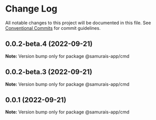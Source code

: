 # Change Log

All notable changes to this project will be documented in this file.
See [Conventional Commits](https://conventionalcommits.org) for commit guidelines.

## 0.0.2-beta.4 (2022-09-21)

**Note:** Version bump only for package @samurais-app/cmd





## 0.0.2-beta.3 (2022-09-21)

**Note:** Version bump only for package @samurais-app/cmd





## 0.0.1 (2022-09-21)

**Note:** Version bump only for package @samurais-app/cmd
